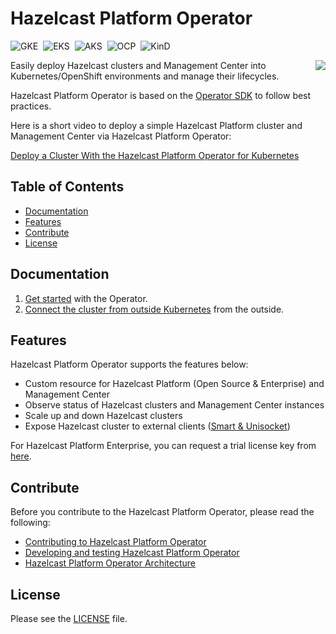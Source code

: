 # Hazelcast Platform Operator #
![GKE](https://img.shields.io/github/workflow/status/hazelcast/hazelcast-platform-operator/Nightly%20E2E%20tests%20on%20GKE?event=schedule&label=GKE&style=flat)&nbsp; ![EKS](https://img.shields.io/github/workflow/status/hazelcast/hazelcast-platform-operator/Nightly%20E2E%20tests%20on%20AWS?event=schedule&label=EKS&style=flat)&nbsp; ![AKS](https://img.shields.io/github/workflow/status/hazelcast/hazelcast-platform-operator/Nightly%20E2E%20tests%20on%20Azure?event=schedule&label=AKS&style=flat)&nbsp; ![OCP](https://img.shields.io/github/workflow/status/hazelcast/hazelcast-platform-operator/Nightly%20E2E%20tests%20on%20OCP?event=schedule&label=OCP&style=flat)&nbsp; ![KinD](https://img.shields.io/github/workflow/status/hazelcast/hazelcast-platform-operator/Nightly%20E2E%20tests%20on%20Kind?event=schedule&label=KinD&style=flat)

<img align="right" src="https://hazelcast.com/brand-assets/files/hazelcast-stacked-flat-sm.png">

Easily deploy Hazelcast clusters and Management Center into Kubernetes/OpenShift environments and manage their lifecycles.

Hazelcast Platform Operator is based on the [Operator SDK](https://github.com/operator-framework/operator-sdk) to follow best practices.

Here is a short video to deploy a simple Hazelcast Platform cluster and Management Center via Hazelcast Platform Operator:

[Deploy a Cluster With the Hazelcast Platform Operator for Kubernetes](https://www.youtube.com/watch?v=4cK5I74nmr4)

## Table of Contents

* [Documentation](#documentation)
* [Features](#features)
* [Contribute](#contribute)
* [License](#license)

## Documentation

1. [Get started](https://docs.hazelcast.com/operator/latest/get-started) with the Operator.
2. [Connect the cluster from outside Kubernetes](https://docs.hazelcast.com/tutorials/hazelcast-platform-operator-expose-externally)
   from the outside.

## Features

Hazelcast Platform Operator supports the features below:

* Custom resource for Hazelcast Platform (Open Source & Enterprise) and Management Center
* Observe status of Hazelcast clusters and Management Center instances
* Scale up and down Hazelcast clusters
* Expose Hazelcast cluster to external
  clients ([Smart & Unisocket](https://docs.hazelcast.com/hazelcast/latest/clients/java#java-client-operation-modes))

For Hazelcast Platform Enterprise, you can request a trial license key from [here](https://trialrequest.hazelcast.com).

## Contribute

Before you contribute to the Hazelcast Platform Operator, please read the following:

* [Contributing to Hazelcast Platform Operator](CONTRIBUTING.md)
* [Developing and testing Hazelcast Platform Operator](DEVELOPER.md)
* [Hazelcast Platform Operator Architecture](ARCHITECTURE_OVERVIEW.md)

## License

Please see the [LICENSE](LICENSE) file.
